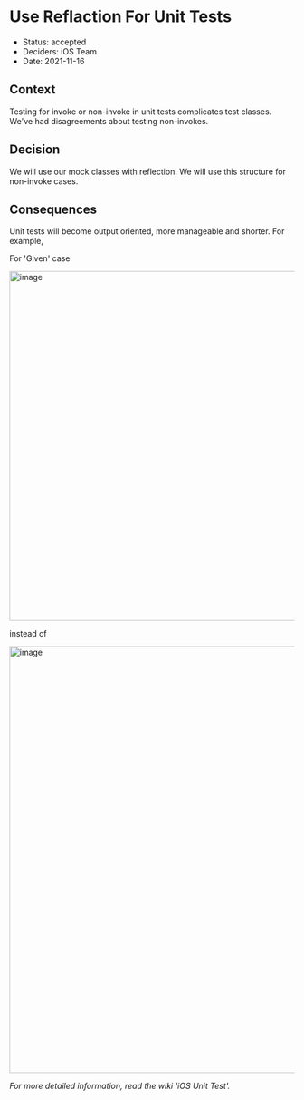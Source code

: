 # Use Reflaction For Unit Tests

* Status: accepted
* Deciders: iOS Team
* Date:  2021-11-16

## Context

Testing for invoke or non-invoke in unit tests complicates test classes. We've had disagreements about testing non-invokes.

## Decision

We will use our mock classes with reflection. We will use this structure for non-invoke cases.

## Consequences

Unit tests will become output oriented, more manageable and shorter. For example,

For 'Given' case

<img width="617" alt="image" src="https://user-images.githubusercontent.com/33103753/145541555-9080bd0a-db09-4bb5-9674-8b0e301bfc05.png">

instead of

<img width="753" alt="image" src="https://user-images.githubusercontent.com/33103753/145541535-47883d03-2d7a-4082-96ac-4bfd6ae7156c.png">


*For more detailed information, read the wiki 'iOS Unit Test'.*
